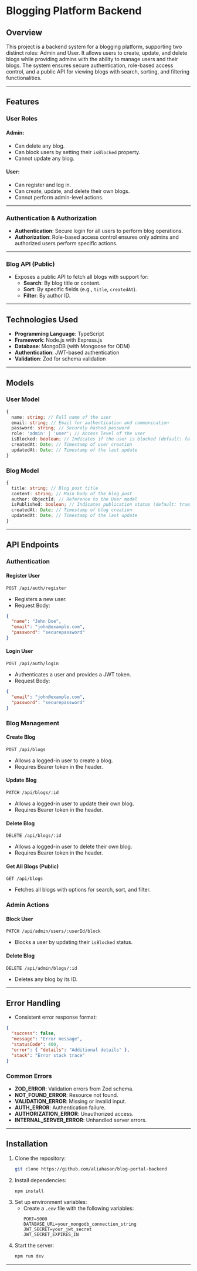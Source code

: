 # Blogging Platform Backend

## Overview

This project is a backend system for a blogging platform, supporting two distinct roles: Admin and User. It allows users to create, update, and delete blogs while providing admins with the ability to manage users and their blogs. The system ensures secure authentication, role-based access control, and a public API for viewing blogs with search, sorting, and filtering functionalities.

---

## Features

### User Roles

#### Admin:

- Can delete any blog.
- Can block users by setting their `isBlocked` property.
- Cannot update any blog.

#### User:

- Can register and log in.
- Can create, update, and delete their own blogs.
- Cannot perform admin-level actions.

---

### Authentication & Authorization

- **Authentication**: Secure login for all users to perform blog operations.
- **Authorization**: Role-based access control ensures only admins and authorized users perform specific actions.

---

### Blog API (Public)

- Exposes a public API to fetch all blogs with support for:
  - **Search**: By blog title or content.
  - **Sort**: By specific fields (e.g., `title`, `createdAt`).
  - **Filter**: By author ID.

---

## Technologies Used

- **Programming Language**: TypeScript
- **Framework**: Node.js with Express.js
- **Database**: MongoDB (with Mongoose for ODM)
- **Authentication**: JWT-based authentication
- **Validation**: Zod for schema validation

---

## Models

### User Model

```typescript
{
  name: string; // Full name of the user
  email: string; // Email for authentication and communication
  password: string; // Securely hashed password
  role: 'admin' | 'user'; // Access level of the user
  isBlocked: boolean; // Indicates if the user is blocked (default: false)
  createdAt: Date; // Timestamp of user creation
  updatedAt: Date; // Timestamp of the last update
}
```

### Blog Model

```typescript
{
  title: string; // Blog post title
  content: string; // Main body of the blog post
  author: ObjectId; // Reference to the User model
  isPublished: boolean; // Indicates publication status (default: true)
  createdAt: Date; // Timestamp of blog creation
  updatedAt: Date; // Timestamp of the last update
}
```

---

## API Endpoints

### Authentication

#### Register User

`POST /api/auth/register`

- Registers a new user.
- Request Body:

```json
{
  "name": "John Doe",
  "email": "john@example.com",
  "password": "securepassword"
}
```

#### Login User

`POST /api/auth/login`

- Authenticates a user and provides a JWT token.
- Request Body:

```json
{
  "email": "john@example.com",
  "password": "securepassword"
}
```

### Blog Management

#### Create Blog

`POST /api/blogs`

- Allows a logged-in user to create a blog.
- Requires Bearer token in the header.

#### Update Blog

`PATCH /api/blogs/:id`

- Allows a logged-in user to update their own blog.
- Requires Bearer token in the header.

#### Delete Blog

`DELETE /api/blogs/:id`

- Allows a logged-in user to delete their own blog.
- Requires Bearer token in the header.

#### Get All Blogs (Public)

`GET /api/blogs`

- Fetches all blogs with options for search, sort, and filter.

### Admin Actions

#### Block User

`PATCH /api/admin/users/:userId/block`

- Blocks a user by updating their `isBlocked` status.

#### Delete Blog

`DELETE /api/admin/blogs/:id`

- Deletes any blog by its ID.

---

## Error Handling

- Consistent error response format:

```json
{
  "success": false,
  "message": "Error message",
  "statusCode": 400,
  "error": { "details": "Additional details" },
  "stack": "Error stack trace"
}
```

### Common Errors

- **ZOD_ERROR**: Validation errors from Zod schema.
- **NOT_FOUND_ERROR**: Resource not found.
- **VALIDATION_ERROR**: Missing or invalid input.
- **AUTH_ERROR**: Authentication failure.
- **AUTHORIZATION_ERROR**: Unauthorized access.
- **INTERNAL_SERVER_ERROR**: Unhandled server errors.

---

## Installation

1. Clone the repository:
   ```bash
   git clone https://github.com/aliahasan/blog-portal-backend
   ```
2. Install dependencies:
   ```bash
   npm install
   ```
3. Set up environment variables:
   - Create a `.env` file with the following variables:
     ```env
     PORT=5000
     DATABASE_URL=your_mongodb_connection_string
     JWT_SECRET=your_jwt_secret
     JWT_SECRET_EXPIRES_IN
     ```
4. Start the server:
   ```bash
   npm run dev
   ```

---
